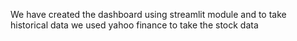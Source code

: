 We have created the dashboard using streamlit module and to take historical data we used yahoo finance to take the stock data
